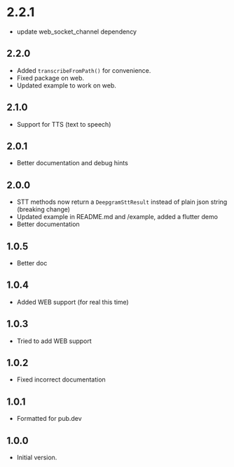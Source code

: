 # 2.2.1
- update web_socket_channel dependency

## 2.2.0
- Added `transcribeFromPath()` for convenience.
- Fixed package on web.
- Updated example to work on web.

## 2.1.0
- Support for TTS (text to speech) 

## 2.0.1
- Better documentation and debug hints

## 2.0.0
- STT methods now return a `DeepgramSttResult` instead of plain json string (breaking change)
- Updated example in README.md and /example, added a flutter demo
- Better documentation

## 1.0.5
- Better doc

## 1.0.4
- Added WEB support (for real this time)

## 1.0.3
- Tried to add WEB support

## 1.0.2
- Fixed incorrect documentation

## 1.0.1
- Formatted for pub.dev

## 1.0.0
- Initial version.
